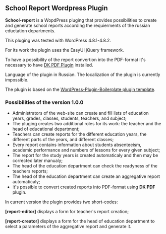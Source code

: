 ## School Report Wordpress Plugin ##

**School-report** is a WopdPress pluging that provides possibilities to create and generate school reports according the requierments of the russian eductation departments.

This pluging was tested with WordPress 4.8.1-4.8.2.

For its work the plugin uses the EasyUI jQuery framework. 

To have a possibility of the report convertion into the PDF-format it's necessary to have [DK PDF Plugin](https://ru.wordpress.org/plugins/dk-pdf/) installed.

Language of the plugin in Russian. The localization of the plugin is currently impossible.

The plugin is based on the [WordPress-Plugin-Boilerplate plugin template](https://github.com/DevinVinson/WordPress-Plugin-Boilerplate).

### Possibilities of the version 1.0.0 ###

- Administrators of the web-site can create and fill lists of education years, grades, classes, students, teachers, and subject;
- The pluging creates two additional roles for its work: the teacher and the head of educational department;
- Teachers can create reports for the different education years, the different parts of the years, and different classes;
- Every report contains information about students absenteeism, academic performance and numbers of lessons for every given subject;
- The report for the study years is created automaticaly and then may be corrected later manualy;
- The head of the education department can check the readyness of the teachers reports; 
- The head of the education department can create an aggregative report automaticaly;
- It's possible to convert created reports into PDF-format using **DK PDF** plugin. 

In current version the plugin provides two short-codes:

**[report-editor]** displays a form for teacher's report creation;

**[report-creator]** displays a form for the head of education department to select a parameters of the aggregative report and generate it.
 